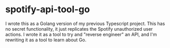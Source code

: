 # spotify-api-tool-go

I wrote this as a Golang version of my previous Typescript project. This has no secret functionality, it just replicates the Spotify unauthorized user actions. I wrote it as a tool to try and "reverse engineer" an API, and I'm rewriting it as a tool to learn about Go.
